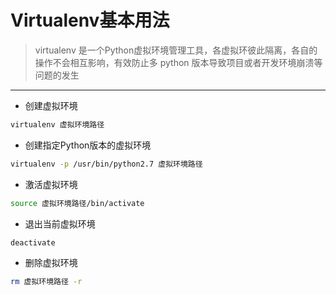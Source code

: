 # Virtualenv基本用法
> virtualenv 是一个Python虚拟环境管理工具，各虚拟环彼此隔离，各自的操作不会相互影响，有效防止多 python 版本导致项目或者开发环境崩溃等问题的发生  

---  
- 创建虚拟环境
```bash
virtualenv 虚拟环境路径
```
- 创建指定Python版本的虚拟环境
```bash
virtualenv -p /usr/bin/python2.7 虚拟环境路径
```
- 激活虚拟环境
```bash
source 虚拟环境路径/bin/activate
```
- 退出当前虚拟环境
```bash
deactivate 
```
- 删除虚拟环境
```bash
rm 虚拟环境路径 -r
```
